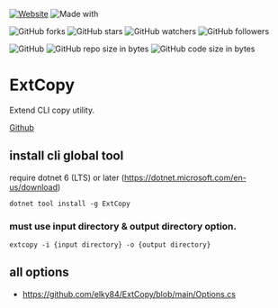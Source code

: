 [![Website](https://img.shields.io/website-up-down-green-red/http/shields.io.svg?label=elky-essay)](https://elky84.github.io)
![Made with](https://img.shields.io/badge/made%20with-.NET6-blue.svg)

![GitHub forks](https://img.shields.io/github/forks/elky84/ExtCopy.svg?style=social&label=Fork)
![GitHub stars](https://img.shields.io/github/stars/elky84/ExtCopy.svg?style=social&label=Stars)
![GitHub watchers](https://img.shields.io/github/watchers/elky84/ExtCopy.svg?style=social&label=Watch)
![GitHub followers](https://img.shields.io/github/followers/elky84.svg?style=social&label=Follow)

![GitHub](https://img.shields.io/github/license/mashape/apistatus.svg)
![GitHub repo size in bytes](https://img.shields.io/github/repo-size/elky84/ExtCopy.svg)
![GitHub code size in bytes](https://img.shields.io/github/languages/code-size/elky84/ExtCopy.svg)

# ExtCopy

Extend CLI copy utility.

[Github](http://github.com/elky84/ExtCopy)

## install cli global tool

require dotnet 6 (LTS) or later (<https://dotnet.microsoft.com/en-us/download>)

`dotnet tool install -g ExtCopy`

### must use input directory & output directory option.
`extcopy -i {input directory} -o {output directory}`

## all options
- <https://github.com/elky84/ExtCopy/blob/main/Options.cs>
